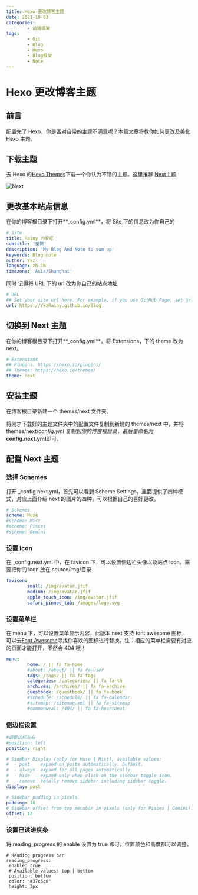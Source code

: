 ```yaml
---
title: Hexo 更改博客主题
date: 2021-10-03
categories:
        - 前端框架
tags:
        - Git
        - Blog
        - Hexo
        - Blog框架
        - Note
---
```


# Hexo 更改博客主题

## 前言

配置完了 Hexo，你是否对自带的主题不满意呢？本篇文章将教你如何更改及美化 Hexo 主题。

## 下载主题

去 Hexo 的[Hexo Themes](https://hexo.io/themes/)下载一个你认为不错的主题。这里推荐 [Next](https://github.com/next-theme/hexo-theme-next)主题

![Next](Next.png)

## 更改基本站点信息

在你的博客根目录下打开**\_config.yml**，将 Site 下的信息改为你自己的

```yaml
# Site
title: Rainy 的梦呓
subtitle: '至简'
description: 'My Blog And Note to sum up'
keywords: Blog note
author: Yxz
language: zh-CN
timezone: 'Asia/Shanghai'
```

同时 记得将 URL 下的 url 改为你自己的站点地址

```yaml
# URL
## Set your site url here. For example, if you use GitHub Page, set url as 'https://username.github.io/project'
url: https://YxzRainy.github.io/Blog
```

## 切换到 Next 主题

在你的博客根目录下打开**\_config.yml**，将 Extensions，下的 theme 改为 next。

```yaml
# Extensions
## Plugins: https://hexo.io/plugins/
## Themes: https://hexo.io/themes/
theme: next
```

## 安装主题

在博客根目录新建一个 themes/next 文件夹。

将刚才下载好的主题文件夹中的配置文件复制到新建的 themes/next 中，并将 themes/next/_config.yml 复制到你的博客根目录，最后重命名为_**config.next.yml**即可。

## 配置 Next 主题

### 选择 Schemes

打开 \_config.next.yml，首先可以看到 Scheme Settings，里面提供了四种模式，对应上面介绍 next 的图片的四种，可以根据自己的喜好更改。

```yaml
# Schemes
scheme: Muse
#scheme: Mist
#scheme: Pisces
#scheme: Gemini
```

### 设置 icon

在 \_config.next.yml 中，在 favicon 下，可以设置侧边栏头像以及站点 icon。需要把你的 icon 放在 source/img/目录

```yaml
favicon:
        small: /img/avatar.jfif
        medium: /img/avatar.jfif
        apple_touch_icon: /img/avatar.jfif
        safari_pinned_tab: /images/logo.svg
```

### 设置菜单栏

在 menu 下，可以设置菜单显示内容，此版本 next 支持 font awesome 图标，可以去[Font Awesome](https://fontawesome.com/)寻找你喜欢的图标进行替换。注：相应的菜单栏需要有对应的页面才能打开，不然会 404 哦！

```yaml
menu:
        home: / || fa fa-home
        #about: /about/ || fa fa-user
        tags: /tags/ || fa fa-tags
        categories: /categories/ || fa fa-th
        archives: /archives/ || fa fa-archive
        guestbook: /guestbook/ || fa fa-book
        #schedule: /schedule/ || fa fa-calendar
        #sitemap: /sitemap.xml || fa fa-sitemap
        #commonweal: /404/ || fa fa-heartbeat
```

### 侧边栏设置

```yaml
#调整边栏左右
#position: left
position: right

# Sidebar Display (only for Muse | Mist), available values:
#  - post    expand on posts automatically. Default.
#  - always  expand for all pages automatically.
#  - hide    expand only when click on the sidebar toggle icon.
#  - remove  totally remove sidebar including sidebar toggle.
display: post

# Sidebar padding in pixels.
padding: 18
# Sidebar offset from top menubar in pixels (only for Pisces | Gemini).
offset: 12
```

### 设置已读进度条

将 reading_progress 的 enable 设置为 true 即可，位置颜色和高度都可以调整。

```
# Reading progress bar
reading_progress:
 enable: true
 # Available values: top | bottom
 position: bottom
 color: "#37c6c0"
 height: 3px

```
